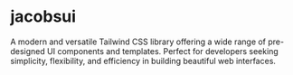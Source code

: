 # jacobsui
A modern and versatile Tailwind CSS library offering a wide range of pre-designed UI components and templates. Perfect for developers seeking simplicity, flexibility, and efficiency in building beautiful web interfaces.
